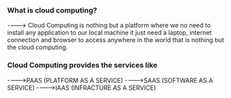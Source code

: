 ### What is cloud computing?
----> Cloud Computing is nothing but a platform where we no need to install any application to our local machine it just need a laptop,
internet connection and browser to access anywhere in the world that is nothing but the cloud computing.

### Cloud Computing provides the services like
---->PAAS (PLATFORM AS A SERVICE)
---->SAAS (SOFTWARE AS A SERVICE)
---->IAAS (INFRACTURE AS A SERVICE)

